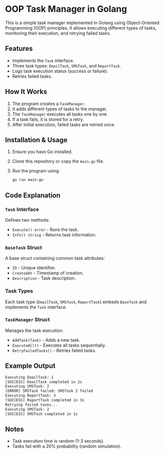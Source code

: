 # OOP Task Manager in Golang

This is a simple task manager implemented in Golang using Object-Oriented Programming (OOP) principles. It allows executing different types of tasks, monitoring their execution, and retrying failed tasks.

## Features

- Implements the `Task` interface.
- Three task types: `EmailTask`, `SMSTask`, and `ReportTask`.
- Logs task execution status (success or failure).
- Retries failed tasks.

## How It Works

1.  The program creates a `TaskManager`.
2.  It adds different types of tasks to the manager.
3.  The `TaskManager` executes all tasks one by one.
4.  If a task fails, it is stored for a retry.
5.  After initial execution, failed tasks are retried once.

## Installation & Usage

1.  Ensure you have Go installed.
2.  Clone this repository or copy the `main.go` file.
3.  Run the program using:

    ```bash
    go run main.go
    ```

## Code Explanation

### `Task` Interface

Defines two methods:

-   `Execute() error` - Runs the task.
-   `Info() string` - Returns task information.

### `BaseTask` Struct

A base struct containing common task attributes:

-   `ID` - Unique identifier.
-   `CreatedAt` - Timestamp of creation.
-   `Description` - Task description.

### Task Types

Each task type (`EmailTask`, `SMSTask`, `ReportTask`) embeds `BaseTask` and implements the `Task` interface.

### `TaskManager` Struct

Manages the task execution:

-   `AddTask(Task)` - Adds a new task.
-   `ExecuteAll()` - Executes all tasks sequentially.
-   `RetryFailedTasks()` - Retries failed tasks.

## Example Output

```bash
Executing EmailTask: 1
[SUCCESS] EmailTask completed in 2s
Executing SMSTask: 2
[ERROR] SMSTask failed: SMSTask 2 failed
Executing ReportTask: 3
[SUCCESS] ReportTask completed in 3s
Retrying failed tasks...
Executing SMSTask: 2
[SUCCESS] SMSTask completed in 1s
```

## Notes

-   Task execution time is random (1-3 seconds).
-   Tasks fail with a 20% probability (random simulation).